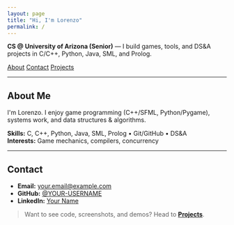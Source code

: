 ```yaml
---
layout: page
title: "Hi, I'm Lorenzo"
permalink: /
---
```


<!-- Quick hero blurb -->
**CS @ University of Arizona (Senior)** — I build games, tools, and DS&A projects in C/C++, Python, Java, SML, and Prolog.

<p>
  <a class="btn" href="#about">About</a>
  <a class="btn" href="#contact">Contact</a>
  <a class="btn btn-primary" href="/projects/">Projects</a>
</p>

---

## <a id="about"></a>About Me

I'm Lorenzo. I enjoy game programming (C++/SFML, Python/Pygame), systems work, and data structures & algorithms.

**Skills:** C, C++, Python, Java, SML, Prolog • Git/GitHub • DS&A  
**Interests:** Game mechanics, compilers, concurrency

<!-- Optional: headshot -->
<!-- ![Lorenzo](/assets/img/headshot.jpg) -->

---

## <a id="contact"></a>Contact

- **Email:** your.email@example.com  
- **GitHub:** [@YOUR-USERNAME](https://github.com/YOUR-USERNAME)  
- **LinkedIn:** [Your Name](https://www.linkedin.com/in/YOUR-LINKEDIN/)

> Want to see code, screenshots, and demos? Head to **[Projects](/projects/)**.
